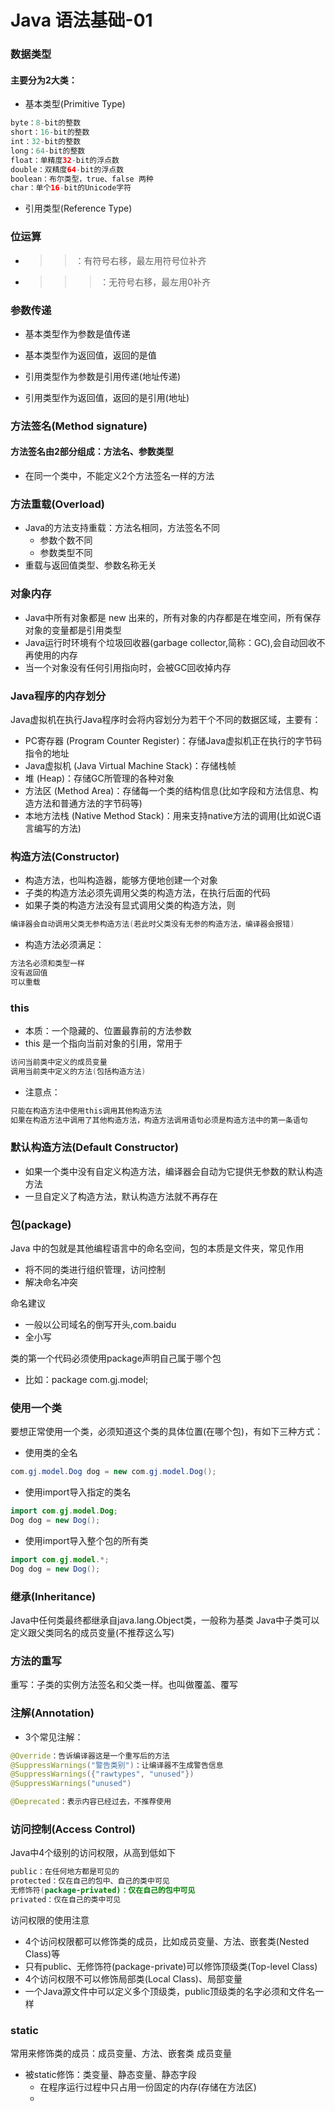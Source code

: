 # Java 语法基础-01

### 数据类型


#### 主要分为2大类：

* 基本类型(Primitive Type)

```java
byte：8-bit的整数
short：16-bit的整数
int：32-bit的整数
long：64-bit的整数
float：单精度32-bit的浮点数
double：双精度64-bit的浮点数
boolean：布尔类型，true、false 两种
char：单个16-bit的Unicode字符
```

* 引用类型(Reference Type)

### 位运算

* >>：有符号右移，最左用符号位补齐
* >>>：无符号右移，最左用0补齐
 

### 参数传递

* 基本类型作为参数是值传递
* 基本类型作为返回值，返回的是值

* 引用类型作为参数是引用传递(地址传递)
* 引用类型作为返回值，返回的是引用(地址)

### 方法签名(Method signature)

#### 方法签名由2部分组成：方法名、参数类型

* 在同一个类中，不能定义2个方法签名一样的方法

### 方法重载(Overload)

* Java的方法支持重载：方法名相同，方法签名不同
    * 参数个数不同
    * 参数类型不同
* 重载与返回值类型、参数名称无关

### 对象内存

* Java中所有对象都是 new 出来的，所有对象的内存都是在堆空间，所有保存对象的变量都是引用类型
* Java运行时环境有个垃圾回收器(garbage collector,简称：GC),会自动回收不再使用的内存
* 当一个对象没有任何引用指向时，会被GC回收掉内存

### Java程序的内存划分

Java虚拟机在执行Java程序时会将内容划分为若干个不同的数据区域，主要有：
* PC寄存器 (Program Counter Register)：存储Java虚拟机正在执行的字节码指令的地址
* Java虚拟机 (Java Virtual Machine Stack)：存储栈帧
* 堆 (Heap)：存储GC所管理的各种对象
* 方法区 (Method Area)：存储每一个类的结构信息(比如字段和方法信息、构造方法和普通方法的字节码等)
* 本地方法栈 (Native Method Stack)：用来支持native方法的调用(比如说C语言编写的方法)

### 构造方法(Constructor)

*  构造方法，也叫构造器，能够方便地创建一个对象
*  子类的构造方法必须先调用父类的构造方法，在执行后面的代码
*  如果子类的构造方法没有显式调用父类的构造方法，则

```java
编译器会自动调用父类无参构造方法(若此时父类没有无参的构造方法，编译器会报错)
```


*  构造方法必须满足：

```java
方法名必须和类型一样
没有返回值
可以重载
```

### this

* 本质：一个隐藏的、位置最靠前的方法参数
* this 是一个指向当前对象的引用，常用于

```java
访问当前类中定义的成员变量
调用当前类中定义的方法(包括构造方法)
```

* 注意点：

```java
只能在构造方法中使用this调用其他构造方法
如果在构造方法中调用了其他构造方法，构造方法调用语句必须是构造方法中的第一条语句
```

### 默认构造方法(Default Constructor)

* 如果一个类中没有自定义构造方法，编译器会自动为它提供无参数的默认构造方法
* 一旦自定义了构造方法，默认构造方法就不再存在

### 包(package)
Java 中的包就是其他编程语言中的命名空间，包的本质是文件夹，常见作用

* 将不同的类进行组织管理，访问控制
* 解决命名冲突

命名建议

* 一般以公司域名的倒写开头,com.baidu
* 全小写

类的第一个代码必须使用package声明自己属于哪个包

* 比如：package com.gj.model;

    
    
### 使用一个类
    
要想正常使用一个类，必须知道这个类的具体位置(在哪个包)，有如下三种方式：
       
* 使用类的全名

```java
com.gj.model.Dog dog = new com.gj.model.Dog();
```

* 使用import导入指定的类名

```java
import com.gj.model.Dog;
Dog dog = new Dog();
```
    
* 使用import导入整个包的所有类

```java
import com.gj.model.*;
Dog dog = new Dog();
```
        
### 继承(Inheritance)

Java中任何类最终都继承自java.lang.Object类，一般称为基类
Java中子类可以定义跟父类同名的成员变量(不推荐这么写)

### 方法的重写

重写：子类的实例方法签名和父类一样。也叫做覆盖、覆写

### 注解(Annotation)

* 3个常见注解：

```java
@Override：告诉编译器这是一个重写后的方法
@SuppressWarnings("警告类别")：让编译器不生成警告信息
@SuppressWarnings({"rawtypes", "unused"})
@SuppressWarnings("unused")

@Deprecated：表示内容已经过去，不推荐使用
```

### 访问控制(Access Control)

Java中4个级别的访问权限，从高到低如下

```java
public：在任何地方都是可见的
protected：仅在自己的包中、自己的类中可见
无修饰符(package-privated)：仅在自己的包中可见
privated：仅在自己的类中可见
```
访问权限的使用注意

* 4个访问权限都可以修饰类的成员，比如成员变量、方法、嵌套类(Nested Class)等
* 只有public、无修饰符(package-private)可以修饰顶级类(Top-level Class)
* 4个访问权限不可以修饰局部类(Local Class)、局部变量
* 一个Java源文件中可以定义多个顶级类，public顶级类的名字必须和文件名一样


### static

常用来修饰类的成员：成员变量、方法、嵌套类
成员变量
* 被static修饰：类变量、静态变量、静态字段
    * 在程序运行过程中只占用一份固定的内存(存储在方法区)
    * 

